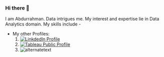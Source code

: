 ### Hi there 👋

<!--
**abdurrahmanKhan/abdurrahmanKhan** is a ✨ _special_ ✨ repository because its `README.md` (this file) appears on your GitHub profile.

Here are some ideas to get you started:

- 
- 🌱 I’m currently learning ...
- 👯 I’m looking to collaborate on ...
- 🤔 I’m looking for help with ...
- 💬 Ask me about ...
- 📫 How to reach me: ...
- 😄 Pronouns: ...
 ⚡ Fun fact: ...
--> 
I am Abdurrahman. Data intrigues me. My interest and expertise lie in Data Analytics domain. 
My skills include - 


* My other Profiles: 
    1. [![LinkdedIn Profile](file://lin.png)](https://www.linkedin.com/in/abdurrahman-163a63127)
    2. [![Tableau Public Profile]()](https://public.tableau.com/profile/abdurrahman8234)
    3. <img src="https://www.google.com/search?q=linkedin+logo+small&tbm=isch&ved=2ahUKEwittf_XmY3vAhWVWisKHfG6AlcQ2-cCegQIABAA&oq=linkedin+logo+small&gs_lcp=CgNpbWcQAzICCAAyAggAMgIIADICCAAyBAgAEB4yBggAEAUQHjIGCAAQBRAeMgYIABAFEB4yBggAEAUQHjIGCAAQCBAeOgcIABCxAxBDOgQIABBDUMnzAljJ-AJg1PkCaABwAHgAgAGLAYgBjQaSAQMwLjaYAQCgAQGqAQtnd3Mtd2l6LWltZ8ABAQ&sclient=img&ei=wd87YO3QJJW1rQHx9Yq4BQ&bih=635&biw=1366&rlz=1C1SQJL_enIN780IN780#imgrc=rO1iWHOCJGOYVM" alt="alternatetext">


